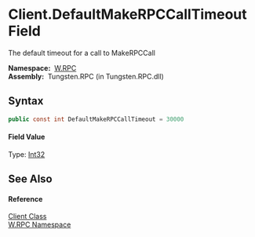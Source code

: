 Client.DefaultMakeRPCCallTimeout Field
======================================
  The default timeout for a call to MakeRPCCall

  **Namespace:**  [W.RPC][1]  
  **Assembly:**  Tungsten.RPC (in Tungsten.RPC.dll)

Syntax
------

```csharp
public const int DefaultMakeRPCCallTimeout = 30000
```

#### Field Value
Type: [Int32][2]

See Also
--------

#### Reference
[Client Class][3]  
[W.RPC Namespace][1]  

[1]: ../README.md
[2]: http://msdn.microsoft.com/en-us/library/td2s409d
[3]: README.md
[4]: ../../_icons/Help.png